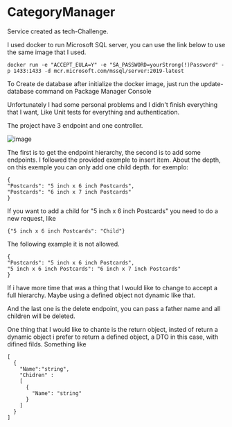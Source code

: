 # CategoryManager

Service created as tech-Challenge.

I used docker to run Microsoft SQL server, you can use the link below to use the same image that I used.

```
docker run -e "ACCEPT_EULA=Y" -e "SA_PASSWORD=yourStrong(!)Password" -p 1433:1433 -d mcr.microsoft.com/mssql/server:2019-latest
```


To Create de database after initialize the docker image, just run the update-database command on Package Manager Console

Unfortunately I had some personal problems and I didn't finish everything that I want, Like Unit tests for everything and authentication.

The project have 3 endpoint and one controller.

![image](https://user-images.githubusercontent.com/22669298/171101415-00968bf7-fe17-44c0-ab50-ac3f90d0da77.png)

The first is to get the endpoint hierarchy, the second is to add some endpoints.
I followed the provided exemple to insert item. About the depth, on this exemple you can only add one child depth.
for exemplo:

```
{
"Postcards": "5 inch x 6 inch Postcards",
"Postcards": "6 inch x 7 inch Postcards"
}
```
If you want to add a child for "5 inch x 6 inch Postcards" you need to do a new request, like

```
{"5 inch x 6 inch Postcards": "Child"}
```

The following example it is not allowed.

```
{
"Postcards": "5 inch x 6 inch Postcards",
"5 inch x 6 inch Postcards": "6 inch x 7 inch Postcards"
}
```

If i have more time that was a thing that I would like to change to accept a full hierarchy. Maybe using a defined object not dynamic like that.

And the last one is the delete endpoint, you can pass a father name and all children will be deleted.

One thing that I would like to chante is the return object, insted of return a dynamic object i prefer to return a defined object, a DTO in this case, with difined filds. Something like

```
[
  {
    "Name":"string",
    "Chidren" : 
    [
      {
        "Name": "string"
      }
    ]
  }
]
```
